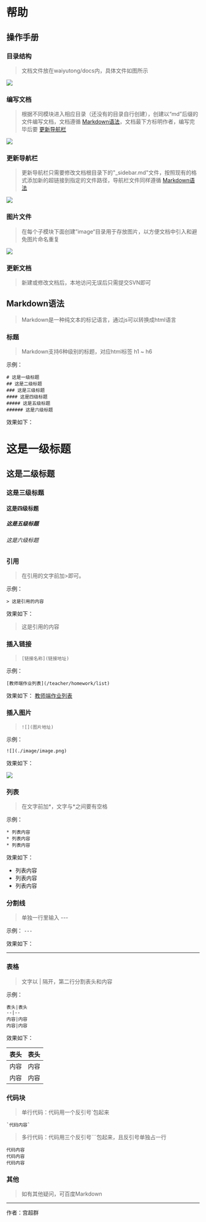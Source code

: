 # 帮助

## 操作手册

### 目录结构
> 文档文件放在waiyutong/docs内，具体文件如图所示

![](./image/dir.png)

### 编写文档
> 根据不同模块进入相应目录（还没有的目录自行创建），创建以“md”后缀的文件编写文档，文档遵循 [Markdown语法](/help/help?id=Markdown语法)，文档最下方标明作者，编写完毕后要 [更新导航栏](/help/help?id=更新导航栏)

![](./image/write.png)

### 更新导航栏
> 更新导航栏只需要修改文档根目录下的"_sidebar.md"文件，按照现有的格式添加新的超链接到指定的文件路径，导航栏文件同样遵循 [Markdown语法](/help/help?id=Markdown语法)

![](./image/sidebar.png)

### 图片文件
> 在每个子模块下面创建”image“目录用于存放图片，以方便文档中引入和避免图片命名重复

![](./image/image.png)

### 更新文档
> 新建或修改文档后，本地访问无误后只需提交SVN即可

## Markdown语法
> Markdown是一种纯文本的标记语言，通过js可以转换成html语言

### 标题
> Markdown支持6种级别的标题，对应html标签 h1 ~ h6

示例：
```
# 这是一级标题
## 这是二级标题
### 这是三级标题
#### 这是四级标题
##### 这是五级标题
###### 这是六级标题
```
效果如下：
# 这是一级标题
## 这是二级标题
### 这是三级标题
#### 这是四级标题
##### 这是五级标题
###### 这是六级标题

### 引用
> 在引用的文字前加>即可。

示例：

` > 这是引用的内容 `

效果如下：
> 这是引用的内容

### 插入链接
> `[链接名称](链接地址)`

示例：

` [教师端作业列表](/teacher/homework/list) `

效果如下：
[教师端作业列表](/teacher/homework/list)

### 插入图片
> `![](图片地址)`

示例：

` ![](./image/image.png) `

效果如下：

![](./image/image.png)

### 列表
> 在文字前加*，文字与*之间要有空格

示例：
```
* 列表内容
* 列表内容
* 列表内容
```
效果如下：
* 列表内容
* 列表内容
* 列表内容

### 分割线
> 单独一行里输入 ---

示例：
`---`

效果如下：

---

### 表格
> 文字以 | 隔开，第二行分割表头和内容

示例：
```
表头|表头
--|--
内容|内容
内容|内容
```
效果如下：

表头|表头
--|--
内容|内容
内容|内容

### 代码块
> 单行代码：代码用一个反引号`包起来

``` 
`代码内容` 
```

> 多行代码：代码用三个反引号```包起来，且反引号单独占一行

```
代码内容
代码内容
代码内容
```

### 其他
> 如有其他疑问，可百度Markdown

---
作者：宫超群
